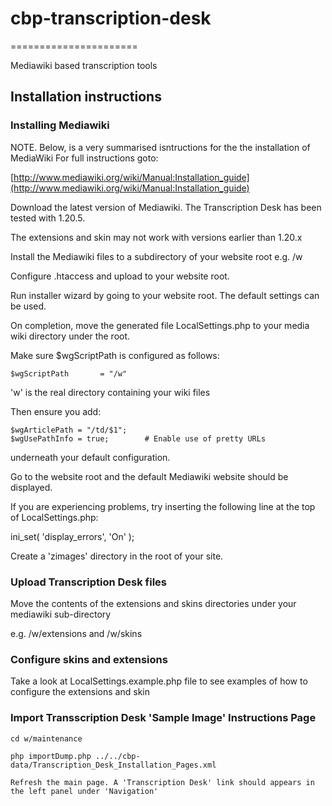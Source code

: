 # cbp-transcription-desk
======================

Mediawiki based transcription tools


## Installation instructions

### Installing Mediawiki

NOTE. Below, is a very summarised isntructions for the the installation of MediaWiki
      For full instructions goto:

[http://www.mediawiki.org/wiki/Manual:Installation_guide](http://www.mediawiki.org/wiki/Manual:Installation_guide)

Download the latest version of Mediawiki. The Transcription Desk has been tested with 1.20.5.

The extensions and skin may not work with versions earlier than 1.20.x

Install the Mediawiki files to a subdirectory of your website root e.g. /w

Configure .htaccess and upload to your website root.

Run installer wizard by going to your website root. The default settings can be used.

On completion, move the generated file LocalSettings.php to your media wiki directory under the root.

Make sure $wgScriptPath is configured as follows:

```
$wgScriptPath       = "/w"
```

'w' is the real directory containing your wiki files

Then ensure you add:

```
$wgArticlePath = "/td/$1";
$wgUsePathInfo = true;        # Enable use of pretty URLs
```

underneath your default configuration.

Go to the website root and the default Mediawiki website should be displayed.

If you are experiencing problems, try inserting the following line at the top of LocalSettings.php:

ini_set( 'display_errors', 'On' );

Create a 'zimages' directory in the root of your site.


### Upload Transcription Desk files

Move the contents of the extensions and skins directories under your mediawiki sub-directory

e.g. /w/extensions and /w/skins

### Configure skins and extensions

Take a look at LocalSettings.example.php file to see examples of how to configure the extensions and skin




### Import Transscription Desk 'Sample Image' Instructions Page

```
cd w/maintenance

php importDump.php ../../cbp-data/Transcription_Desk_Installation_Pages.xml

Refresh the main page. A 'Transcription Desk' link should appears in the left panel under 'Navigation'
```